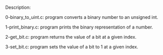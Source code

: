 Description:

0-binary_to_uint.c: program converts a binary number to an unsigned int.

1-print_binary.c: program prints the binary representation of a number.

2-get_bit.c: program returns the value of a bit at a given index.

3-set_bit.c: program sets the value of a bit to 1 at a given index.
